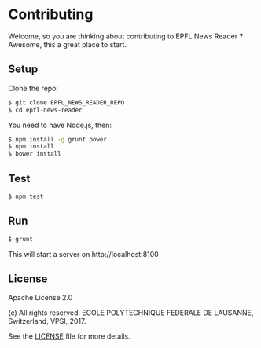 Contributing
============

Welcome, so you are thinking about contributing to EPFL News Reader ?
Awesome, this a great place to start.

Setup
-----

Clone the repo:

```bash
$ git clone EPFL_NEWS_READER_REPO
$ cd epfl-news-reader
```

You need to have Node.js, then:

```bash
$ npm install -g grunt bower
$ npm install
$ bower install
```

Test
----

```bash
$ npm test
```

Run
---

```bash
$ grunt
```

This will start a server on http://localhost:8100

License
-------

Apache License 2.0

(c) All rights reserved. ECOLE POLYTECHNIQUE FEDERALE DE LAUSANNE, Switzerland, VPSI, 2017.

See the [LICENSE](LICENSE) file for more details.
